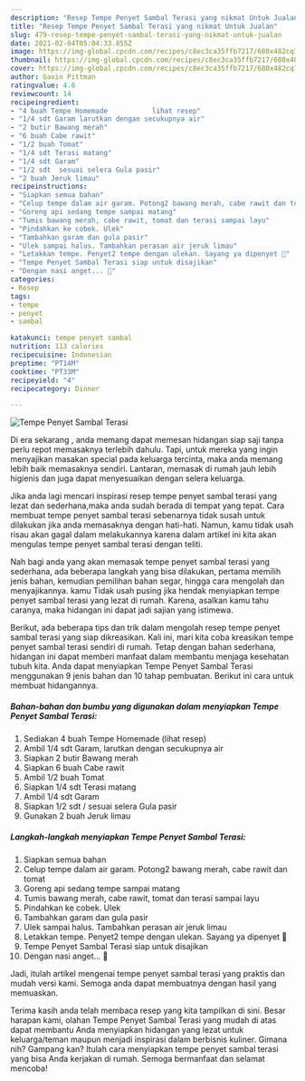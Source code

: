 ```yaml
---
description: "Resep Tempe Penyet Sambal Terasi yang nikmat Untuk Jualan"
title: "Resep Tempe Penyet Sambal Terasi yang nikmat Untuk Jualan"
slug: 479-resep-tempe-penyet-sambal-terasi-yang-nikmat-untuk-jualan
date: 2021-02-04T05:04:33.855Z
image: https://img-global.cpcdn.com/recipes/c8ec3ca35ffb7217/680x482cq70/tempe-penyet-sambal-terasi-foto-resep-utama.jpg
thumbnail: https://img-global.cpcdn.com/recipes/c8ec3ca35ffb7217/680x482cq70/tempe-penyet-sambal-terasi-foto-resep-utama.jpg
cover: https://img-global.cpcdn.com/recipes/c8ec3ca35ffb7217/680x482cq70/tempe-penyet-sambal-terasi-foto-resep-utama.jpg
author: Gavin Pittman
ratingvalue: 4.6
reviewcount: 14
recipeingredient:
- "4 buah Tempe Homemade           lihat resep"
- "1/4 sdt Garam larutkan dengan secukupnya air"
- "2 butir Bawang merah"
- "6 buah Cabe rawit"
- "1/2 buah Tomat"
- "1/4 sdt Terasi matang"
- "1/4 sdt Garam"
- "1/2 sdt  sesuai selera Gula pasir"
- "2 buah Jeruk limau"
recipeinstructions:
- "Siapkan semua bahan"
- "Celup tempe dalam air garam. Potong2 bawang merah, cabe rawit dan tomat"
- "Goreng api sedang tempe sampai matang"
- "Tumis bawang merah, cabe rawit, tomat dan terasi sampai layu"
- "Pindahkan ke cobek. Ulek"
- "Tambahkan garam dan gula pasir"
- "Ulek sampai halus. Tambahkan perasan air jeruk limau"
- "Letakkan tempe. Penyet2 tempe dengan ulekan. Sayang ya dipenyet 🙈"
- "Tempe Penyet Sambal Terasi siap untuk disajikan"
- "Dengan nasi anget... 🤤"
categories:
- Resep
tags:
- tempe
- penyet
- sambal

katakunci: tempe penyet sambal 
nutrition: 113 calories
recipecuisine: Indonesian
preptime: "PT14M"
cooktime: "PT33M"
recipeyield: "4"
recipecategory: Dinner

---
```



![Tempe Penyet Sambal Terasi](https://img-global.cpcdn.com/recipes/c8ec3ca35ffb7217/680x482cq70/tempe-penyet-sambal-terasi-foto-resep-utama.jpg)

Di era  sekarang , anda memang dapat memesan hidangan siap saji tanpa perlu repot memasaknya terlebih dahulu. Tapi, untuk mereka yang ingin menyajikan masakan special pada keluarga tercinta, maka anda memang lebih baik memasaknya sendiri. Lantaran, memasak di rumah jauh lebih higienis dan juga dapat menyesuaikan dengan selera keluarga.

Jika anda lagi mencari inspirasi resep tempe penyet sambal terasi yang lezat dan sederhana,maka anda sudah berada di tempat yang tepat. Cara membuat tempe penyet sambal terasi  sebenarnya tidak susah untuk dilakukan jika anda memasaknya dengan hati-hati. Namun, kamu tidak usah risau akan gagal dalam melakukannya 
karena dalam artikel ini kita akan mengulas tempe penyet sambal terasi dengan teliti.  



Nah bagi anda yang akan memasak tempe penyet sambal terasi yang sederhana, ada beberapa langkah yang bisa dilakukan, pertama memilih jenis bahan, kemudian pemilihan bahan segar, hingga cara mengolah dan menyajikannya. kamu Tidak usah pusing jika hendak menyiapkan tempe penyet sambal terasi yang lezat di rumah. Karena, asalkan kamu  tahu caranya, maka hidangan ini dapat jadi sajian yang istimewa.

Berikut, ada beberapa tips dan trik dalam mengolah resep tempe penyet sambal terasi yang siap dikreasikan. Kali ini, mari kita coba kreasikan tempe penyet sambal terasi sendiri di rumah. Tetap dengan bahan sederhana, hidangan ini dapat memberi manfaat dalam membantu menjaga kesehatan tubuh kita. Anda dapat menyiapkan Tempe Penyet Sambal Terasi menggunakan 9 jenis bahan dan 10 tahap pembuatan. Berikut ini cara untuk membuat hidangannya.

<!--inarticleads1-->

##### Bahan-bahan dan bumbu yang digunakan dalam menyiapkan Tempe Penyet Sambal Terasi:

1. Sediakan 4 buah Tempe Homemade           (lihat resep)
1. Ambil 1/4 sdt Garam, larutkan dengan secukupnya air
1. Siapkan 2 butir Bawang merah
1. Siapkan 6 buah Cabe rawit
1. Ambil 1/2 buah Tomat
1. Siapkan 1/4 sdt Terasi matang
1. Ambil 1/4 sdt Garam
1. Siapkan 1/2 sdt / sesuai selera Gula pasir
1. Gunakan 2 buah Jeruk limau




<!--inarticleads2-->

##### Langkah-langkah menyiapkan Tempe Penyet Sambal Terasi:

1. Siapkan semua bahan
1. Celup tempe dalam air garam. Potong2 bawang merah, cabe rawit dan tomat
1. Goreng api sedang tempe sampai matang
1. Tumis bawang merah, cabe rawit, tomat dan terasi sampai layu
1. Pindahkan ke cobek. Ulek
1. Tambahkan garam dan gula pasir
1. Ulek sampai halus. Tambahkan perasan air jeruk limau
1. Letakkan tempe. Penyet2 tempe dengan ulekan. Sayang ya dipenyet 🙈
1. Tempe Penyet Sambal Terasi siap untuk disajikan
1. Dengan nasi anget... 🤤




Jadi, itulah artikel mengenai  tempe penyet sambal terasi  yang praktis dan mudah versi kami. Semoga anda dapat membuatnya dengan hasil yang memuaskan. 

Terima kasih anda telah membaca resep yang kita tampilkan di sini. Besar harapan kami, olahan  Tempe Penyet Sambal Terasi yang mudah di atas dapat membantu Anda menyiapkan hidangan yang lezat untuk keluarga/teman maupun menjadi inspirasi dalam berbisnis kuliner. Gimana nih? Gampang kan? Itulah cara menyiapkan tempe penyet sambal terasi yang bisa Anda kerjakan di rumah. Semoga bermanfaat dan selamat mencoba!

